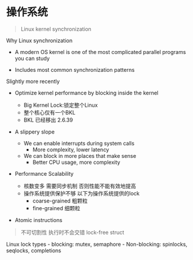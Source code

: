 # 操作系统
> Linux kernel synchronization

Why Linux synchronization

- A modern OS kernel is one of the most complicated parallel programs you can study

- Includes most common synchronization patterns

Slightly more recently

- Optimize kernel performance by blocking inside the kernel
    - Big Kernel Lock:锁定整个Linux
    - 整个核心仅有一个BKL
    - BKL 已经移出 2.6.39

- A slippery slope
    - We can enable interrupts during system calls 
        - More complexity, lower latency
    - We can block in more places that make sense
        - Better CPU usage, more complexity

- Performance Scalability
    - 核数变多 需要同步机制 否则性能不能有效地提高
    - 操作系统提供保护不够 以下为操作系统提供的lock
        - coarse-grained 粗颗粒
        - fine-grained 细颗粒

- Atomic instructions
> 不可切割性 执行时不会交错 lock-free struct

Linux lock types
    - blocking: mutex, semaphore
    - Non-blocking: spinlocks, seqlocks, completions

